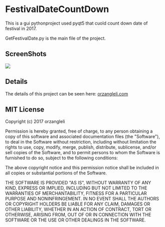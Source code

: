 # FestivalDateCountDown
This is a gui pythonproject used pyqt5 that cuold count down date of  festival  in 2017.

GetFestivalDate.py is the main file of the project.

## ScreenShots
![](http://7bvaky.com2.z0.glb.qiniucdn.com/2017-01-07_17_26_01_daojishi.png)
## Details
The details of this project can be seen here: [orzangleli.com](http://www.orzangleli.com/)


## MIT License

Copyright (c) 2017 orzangleli

Permission is hereby granted, free of charge, to any person obtaining a copy
of this software and associated documentation files (the "Software"), to deal
in the Software without restriction, including without limitation the rights
to use, copy, modify, merge, publish, distribute, sublicense, and/or sell
copies of the Software, and to permit persons to whom the Software is
furnished to do so, subject to the following conditions:

The above copyright notice and this permission notice shall be included in all
copies or substantial portions of the Software.

THE SOFTWARE IS PROVIDED "AS IS", WITHOUT WARRANTY OF ANY KIND, EXPRESS OR
IMPLIED, INCLUDING BUT NOT LIMITED TO THE WARRANTIES OF MERCHANTABILITY,
FITNESS FOR A PARTICULAR PURPOSE AND NONINFRINGEMENT. IN NO EVENT SHALL THE
AUTHORS OR COPYRIGHT HOLDERS BE LIABLE FOR ANY CLAIM, DAMAGES OR OTHER
LIABILITY, WHETHER IN AN ACTION OF CONTRACT, TORT OR OTHERWISE, ARISING FROM,
OUT OF OR IN CONNECTION WITH THE SOFTWARE OR THE USE OR OTHER DEALINGS IN THE
SOFTWARE.
